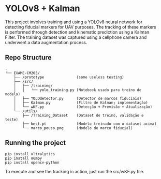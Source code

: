 # YOLOv8 + Kalman

This project involves training and using a YOLOv8 neural network for detecting fiducial markers for UAV purposes. The tracking of these markers is performed through detection and kinematic prediction using a Kalman Filter. The training dataset was captured using a cellphone camera and underwent a data augmentation process.

## Repo Structure
```
.
└── EXAME-CM203/  
    ├── /prototype               (some useless testing)
    ├── /src/
    │   ├── /training/
    │   │   └── yolo_training.py (Notebook usado para treino do modelo)
    │   ├── YOLOdetector.py      (Detector de marcos fiduciais)
    │   ├── Kalman.py            (Filtro de Kalman; implementação)
    │   └── wKF.py               (Detecção + Previsão + Atualização)
    └── /utils/
        ├── /Training_Dataset    (Dataset de treino, validação e teste)
        ├── best.pt              (Modelo treinado com o dataset acima)
        └── marco_pouso.png      (Modelo de marco fiducial)
```
## Running the project
```
pip install ultralytics
pip install numpy
pip install opencv-python
```

To execute and see the tracking in action, just run the src/wKF.py file.
